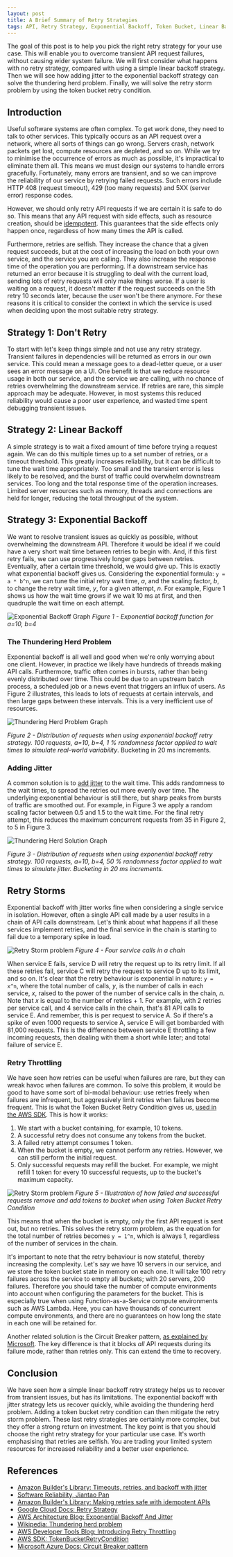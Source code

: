 ```yaml
---
layout: post
title: A Brief Summary of Retry Strategies
tags: API, Retry Strategy, Exponential Backoff, Token Bucket, Linear Backoff, Reliability
---
```


The goal of this post is to help you pick the right retry strategy for your use case. This will enable you to overcome transient API request failures, without causing wider system failure. We will first consider what happens with no retry strategy, compared with using a simple linear backoff strategy. Then we will see how adding jitter to the exponential backoff strategy can solve the thundering herd problem. Finally, we will solve the retry storm problem by using the token bucket retry condition.


## Introduction

Useful software systems are often complex. To get work done, they need to talk to other services. This typically occurs as an API request over a network, where all sorts of things can go wrong. Servers crash, network packets get lost, compute resources are depleted, and so on. While we try to minimise the occurrence of errors as much as possible, it's impractical to eliminate them all. This means we must design our systems to handle errors gracefully. Fortunately, many errors are transient, and so we can improve the reliability of our service by retrying failed requests. Such errors include HTTP 408 (request timeout), 429 (too many requests) and 5XX (server error) response codes.

However, we should only retry API requests if we are certain it is safe to do so. This means that any API request with side effects, such as resource creation, should be [idempotent](https://aws.amazon.com/builders-library/making-retries-safe-with-idempotent-APIs/). This guarantees that the side effects only happen once, regardless of how many times the API is called.

Furthermore, retries are selfish. They increase the chance that a given request succeeds, but at the cost of increasing the load on both your own service, and the service you are calling. They also increase the response time of the operation you are performing. If a downstream service has returned an error because it is struggling to deal with the current load, sending lots of retry requests will only make things worse. If a user is waiting on a request, it doesn't matter if the request succeeds on the 5th retry 10 seconds later, because the user won't be there anymore. For these reasons it is critical to consider the context in which the service is used when deciding upon the most suitable retry strategy.

## Strategy 1: Don't Retry

To start with let's keep things simple and not use any retry strategy. Transient failures in dependencies will be returned as errors in our own service. This could mean a message goes to a dead-letter queue, or a user sees an error message on a UI. One benefit is that we reduce resource usage in both our service, and the service we are calling, with no chance of retries overwhelming the downstream service. If retries are rare, this simple approach may be adequate. However, in most systems this reduced reliability would cause a poor user experience, and wasted time spent debugging transient issues.

## Strategy 2: Linear Backoff

A simple strategy is to wait a fixed amount of time before trying a request again. We can do this multiple times up to a set number of retries, or a timeout threshold. This greatly increases reliability, but it can be difficult to tune the wait time appropriately. Too small and the transient error is less likely to be resolved, and the burst of traffic could overwhelm downstream services. Too long and the total response time of the operation increases. Limited server resources such as memory, threads and connections are held for longer, reducing the total throughput of the system.

## Strategy 3: Exponential Backoff

We want to resolve transient issues as quickly as possible, without overwhelming the downstream API. Therefore it would be ideal if we could have a very short wait time between retries to begin with. And, if this first retry fails, we can use progressively longer gaps between retries. Eventually, after a certain time threshold, we would give up. This is exactly what exponential backoff gives us. Considering the exponential formula: `y = a * b^n`, we can tune the initial retry wait time, *a*, and the scaling factor, *b*, to change the retry wait time, *y*, for a given attempt, *n*. For example, Figure 1 shows us how the wait time grows if we wait 10 ms at first, and then quadruple the wait time on each attempt.

![Exponential Backoff Graph](/images/figures/2022-03-01-exponential-backoff-graph.png)
*Figure 1 - Exponential backoff function for a=10, b=4*

### The Thundering Herd Problem

Exponential backoff is all well and good when we're only worrying about one client. However, in practice we likely have hundreds of threads making API calls. Furthermore, traffic often comes in bursts, rather than being evenly distributed over time. This could be due to an upstream batch process, a scheduled job or a news event that triggers an influx of users. As Figure 2 illustrates, this leads to lots of requests at certain intervals, and then large gaps between these intervals. This is a very inefficient use of resources.

![Thundering Herd Problem Graph](/images/figures/2022-03-01-thundering-herd-problem-graph.png)

*Figure 2 - Distribution of requests when using exponential backoff retry strategy. 100 requests, a=10, b=4, 1 % randomness factor applied to wait times to simulate real-world variability*. Bucketing in 20 ms increments.

### Adding Jitter

A common solution is to [add jitter](https://aws.amazon.com/blogs/architecture/exponential-backoff-and-jitter/) to the wait time. This adds randomness to the wait times, to spread the retries out more evenly over time. The underlying exponential behaviour is still there, but sharp peaks from bursts of traffic are smoothed out. For example, in Figure 3 we apply a random scaling factor between 0.5 and 1.5 to the wait time. For the final retry attempt, this reduces the maximum concurrent requests from 35 in Figure 2, to 5 in Figure 3.

![Thundering Herd Solution Graph](/images/figures/2022-03-01-thundering-herd-solution-graph.png)

*Figure 3 - Distribution of requests when using exponential backoff retry strategy. 100 requests, a=10, b=4, 50 % randomness factor applied to wait times to simulate jitter. Bucketing in 20 ms increments.*

## Retry Storms

Exponential backoff with jitter works fine when considering a single service in isolation. However, often a single API call made by a user results in a chain of API calls downstream. Let's think about what happens if all these services implement retries, and the final service in the chain is starting to fail due to a temporary spike in load.

![Retry Storm problem](/images/figures/2022-03-01-retry-storm-problem.png)
*Figure 4 - Four service calls in a chain*

When service E fails, service D will retry the request up to its retry limit. If all these retries fail, service C will retry the request to service D up to its limit, and so on. It's clear that the retry behaviour is exponential in nature: `y = x^n`, where the total number of calls, *y*, is the number of calls in each service, *x*, raised to the power of the number of service calls in the chain, *n*. Note that *x* is equal to the number of retries + 1. For example, with 2 retries per service call, and 4 service calls in the chain, that's 81 API calls to service E. And remember, this is per request to service A. So if there's a spike of even 1000 requests to service A, service E will get bombarded with 81,000 requests. This is the difference between service E throttling a few incoming requests, then dealing with them a short while later; and total failure of service E.

### Retry Throttling

We have seen how retries can be useful when failures are rare, but they can wreak havoc when failures are common. To solve this problem, it would be good to have some sort of bi-modal behaviour: use retries freely when failures are infrequent, but aggressively limit retries when failures become frequent. This is what the Token Bucket Retry Condition gives us, [used in the AWS SDK](https://sdk.amazonaws.com/java/api/latest/software/amazon/awssdk/core/retry/conditions/TokenBucketRetryCondition.html). This is how it works:

1. We start with a bucket containing, for example, 10 tokens.
2. A successful retry does not consume any tokens from the bucket.
3. A failed retry attempt consumes 1 token.
4. When the bucket is empty, we cannot perform any retries. However, we can still perform the initial request.
5. Only successful requests may refill the bucket. For example, we might refill 1 token for every 10 successful requests, up to the bucket's maximum capacity.

![Retry Storm problem](/images/figures/2022-03-01-token-bucket-retry-condition.png)
*Figure 5 - Illustration of how failed and successful requests remove and add tokens to bucket when using Token Bucket Retry Condition*

This means that when the bucket is empty, only the first API request is sent out, but no retries. This solves the retry storm problem, as the equation for the total number of retries becomes `y = 1^n`, which is always 1, regardless of the number of services in the chain.

It's important to note that the retry behaviour is now stateful, thereby increasing the complexity. Let's say we have 10 servers in our service, and we store the token bucket state in memory on each one. It will take 100 retry failures across the service to empty all buckets; with 20 servers, 200 failures. Therefore you should take the number of compute environments into account when configuring the parameters for the bucket. This is especially true when using Function-as-a-Service compute environments such as AWS Lambda. Here, you can have thousands of concurrent compute environments, and there are no guarantees on how long the state in each one will be retained for.

Another related solution is the Circuit Breaker pattern, [as explained by Microsoft](https://docs.microsoft.com/en-us/azure/architecture/patterns/circuit-breaker). The key difference is that it blocks *all* API requests during its failure mode, rather than retries only. This can extend the time to recovery.

## Conclusion

We have seen how a simple linear backoff retry strategy helps us to recover from transient issues, but has its limitations. The exponential backoff with jitter strategy lets us recover quickly, while avoiding the thundering herd problem. Adding a token bucket retry condition can then mitigate the retry storm problem. These last retry strategies are certainly more complex, but they offer a strong return on investment. The key point is that you should choose the right retry strategy for your particular use case. It's worth emphasising that retries are selfish. You are trading your limited system resources for increased reliability and a better user experience.


## References

- [Amazon Builder's Library: Timeouts, retries, and backoff with jitter](https://aws.amazon.com/builders-library/timeouts-retries-and-backoff-with-jitter/)
- [Software Reliability, Jiantao Pan](https://users.ece.cmu.edu/~koopman/des_s99/sw_reliability/)
- [Amazon Builder's Library: Making retries safe with idempotent APIs](https://aws.amazon.com/builders-library/making-retries-safe-with-idempotent-APIs/)
- [Google Cloud Docs: Retry Strategy](https://cloud.google.com/storage/docs/retry-strategy)
- [AWS Architecture Blog: Exponential Backoff And Jitter](https://aws.amazon.com/blogs/architecture/exponential-backoff-and-jitter/)
- [Wikipedia: Thundering herd problem](https://en.wikipedia.org/wiki/Thundering_herd_problem)
- [AWS Developer Tools Blog: Introducing Retry Throttling](https://aws.amazon.com/blogs/developer/introducing-retry-throttling/)
- [AWS SDK: TokenBucketRetryCondition](https://sdk.amazonaws.com/java/api/latest/software/amazon/awssdk/core/retry/conditions/TokenBucketRetryCondition.html)
- [Microsoft Azure Docs: Circuit Breaker pattern](https://docs.microsoft.com/en-us/azure/architecture/patterns/circuit-breaker)
